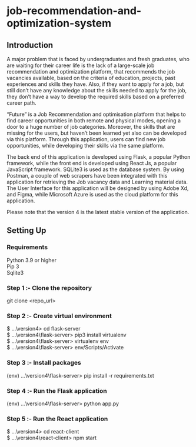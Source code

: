 # job-recommendation-and-optimization-system

## Introduction
A major problem that is faced by undergraduates and fresh graduates, who are waiting for their career life is the lack of a large-scale job recommendation and optimization platform, that recommends the job vacancies available, based on the criteria of education, projects, past experiences and skills they have. Also, if they want to apply for a job, but still don’t have any knowledge about the skills needed to apply for the job, they don’t have a way to develop the required skills based on a preferred career path. 

“Future” is a Job Recommendation and optimisation platform that helps to find career opportunities in both remote and physical modes, opening a door to a huge number of job categories. Moreover, the skills that are missing for the users, but haven’t been learned yet also can be developed via this platform. Through this application, users can find new job opportunities, while developing their skills via the same platform. 

The back end of this application is developed using Flask, a popular Python framework, while the front end is developed using React Js, a popular JavaScript framework. SQLite3 is used as the database system. By using Postman, a couple of web scrapers have been integrated with this application for retrieving the Job vacancy data and Learning material data. The User Interface for this application will be designed by using Adobe Xd, and Figma, while Microsoft Azure is used as the cloud platform for this application.

Please note that the version 4 is the latest stable version of the application.

## Setting Up
### Requirements
Python 3.9 or higher<br>
Pip 3<br>
Sqlite3<br>

### Step 1 :- Clone the repository
git clone <repo_url><br>

### Step 2 :- Create virtual environment
$ ...\version4> cd flask-server<br>
$ ...\version4\flask-server> pip3 install virtualenv<br>
$ ...\version4\flask-server> virtualenv env<br>
$ ...\version4\flask-server> env/Scripts/Activate<br>

### Step 3 :- Install packages
(env) ...\version4\flask-server> pip install -r requirements.txt<br>

### Step 4 :- Run the Flask application
(env) ...\version4\flask-server> python app.py<br>

### Step 5 :- Run the React application
$ ...\version4> cd react-client<br>
$ ...\version4\react-client> npm start<br>
